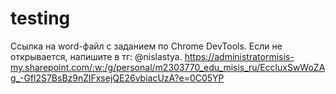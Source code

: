 # testing
Ссылка на word-файл с заданием по Chrome DevTools.
Если не открывается, напишите в тг: @nislastya.
https://administratormisis-my.sharepoint.com/:w:/g/personal/m2303770_edu_misis_ru/EccluxSwWoZAg_-Gfl2S7BsBz9nZlFxsejQE26vbiacUzA?e=0C05YP
